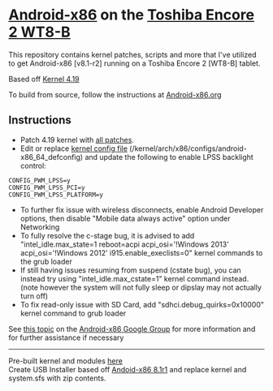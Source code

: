# [Android-x86](https://www.android-x86.org) on the [Toshiba Encore 2 WT8-B](https://www.toshiba.ca/productdetailpage.aspx?id=2147499291)

This repository contains kernel patches, scripts and more that I've utilized to get Android-x86 [v8.1-r2] running on a Toshiba Encore 2 [WT8-B] tablet.

Based off [Kernel 4.19](https://osdn.net/projects/android-x86/scm/git/kernel/tree/kernel-4.19/)


To build from source, follow the instructions at [Android-x86.org](https://www.android-x86.org/source.html)

## Instructions

* Patch 4.19 kernel with [all patches](https://github.com/ouija/android-x86-toshiba_encore2/tree/master/Android-x86-8.1r2/00%20%20Kernel%204.19).
* Edit or replace [kernel config file](https://github.com/ouija/android-x86-toshiba_encore2/blob/master/Android-x86-8.1r2/00%20%20Kernel%204.19/android-x86_64_defconfig) (/kernel/arch/x86/configs/android-x86_64_defconfig) and update the following to enable LPSS backlight control:
```
CONFIG_PWM_LPSS=y
CONFIG_PWM_LPSS_PCI=y
CONFIG_PWM_LPSS_PLATFORM=y
```
* To further fix issue with wireless disconnects, enable Android Developer options, then disable "Mobile data always active" option under Networking
* To fully resolve the c-stage bug, it is advised to add "intel_idle.max_state=1 reboot=acpi acpi_osi='!Windows 2013' acpi_osi='!Windows 2012' i915.enable_execlists=0" kernel commands to the grub loader
* If still having issues resuming from suspend (cstate bug), you can instead try using "intel_idle.max_cstate=1" kernel command instead. (note however the system will not fully sleep or dipslay may not actually turn off)
* To fix read-only issue with SD Card, add "sdhci.debug_quirks=0x10000" kernel command to grub loader

See [this topic](https://groups.google.com/forum/#!topic/android-x86/qyCvK176UXA) on the [Android-x86 Google Group](https://groups.google.com/forum/#!forum/android-x86) for more information and for further assistance if necessary

--------------------

Pre-built kernel and modules [here](https://mega.nz/file/THYl0CKQ#a6lGoeHrvCd2qyI9kXdRPQSqZ8gT9DexZ-pSaqHen94)<br>
Create USB Installer based off [Andoid-x86 8.1r1](https://osdn.net/projects/android-x86/releases/69704) and replace kernel and system.sfs with zip contents.
